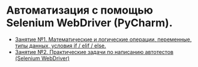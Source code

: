 #  Автоматизация с помощью Selenium WebDriver (PyCharm). 
- [Занятие №1. Математические и логические операции, переменные, типы данных, условия if / elif / else.](https://github.com/Ed-Yunusov/Python/tree/main/Сourse%20"Be-Tester"/Lesson_1)
 - [Занятие №2. Практические задачи по написанию автотестов (Selenium WebDriver)](https://github.com/Ed-Yunusov/Python/tree/main/Сourse%20"Be-Tester"/Lesson_2)
